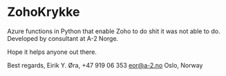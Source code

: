# ZohoKrykke
Azure functions in Python that enable Zoho to do shit it was not able to do.
Developed by consultant at A-2 Norge.

Hope it helps anyone out there.

Best regards,
Eirik Y. Øra, +47  919 06 353
eor@a-2.no
Oslo, Norway